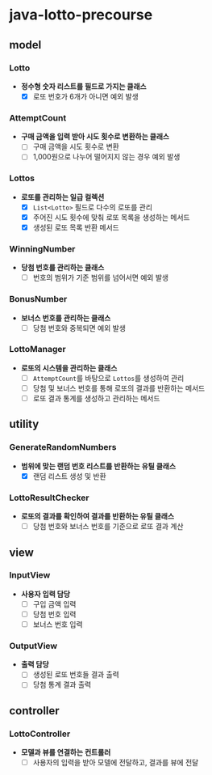 # java-lotto-precourse

## model

### Lotto

- **정수형 숫자 리스트를 필드로 가지는 클래스**
    - [x] 로또 번호가 6개가 아니면 예외 발생

### AttemptCount

- **구매 금액을 입력 받아 시도 횟수로 변환하는 클래스**
    - [ ] 구매 금액을 시도 횟수로 변환
    - [ ] 1,000원으로 나누어 떨어지지 않는 경우 예외 발생

### Lottos

- **로또를 관리하는 일급 컬렉션**
    - [x] `List<Lotto>` 필드로 다수의 로또를 관리
    - [x] 주어진 시도 횟수에 맞춰 로또 목록을 생성하는 메서드
    - [x] 생성된 로또 목록 반환 메서드

### WinningNumber

- **당첨 번호를 관리하는 클래스**
    - [ ] 번호의 범위가 기준 범위를 넘어서면 예외 발생

### BonusNumber

- **보너스 번호를 관리하는 클래스**
    - [ ] 당첨 번호와 중복되면 예외 발생

### LottoManager

- **로또의 시스템을 관리하는 클래스**
    - [ ] `AttemptCount`를 바탕으로 `Lottos`를 생성하여 관리
    - [ ] 당첨 및 보너스 번호를 통해 로또의 결과를 반환하는 메서드
    - [ ] 로또 결과 통계를 생성하고 관리하는 메서드

## utility

### GenerateRandomNumbers

- **범위에 맞는 랜덤 번호 리스트를 반환하는 유틸 클래스**
    - [x] 랜덤 리스트 생성 및 반환

### LottoResultChecker

- **로또의 결과를 확인하여 결과를 반환하는 유틸 클래스**
    - [ ] 당첨 번호와 보너스 번호를 기준으로 로또 결과 계산

## view

### InputView

- **사용자 입력 담당**
    - [ ] 구입 금액 입력
    - [ ] 당첨 번호 입력
    - [ ] 보너스 번호 입력

### OutputView

- **출력 담당**
    - [ ] 생성된 로또 번호들 결과 출력
    - [ ] 당첨 통계 결과 출력

## controller

### LottoController

- **모델과 뷰를 연결하는 컨트롤러**
    - [ ] 사용자의 입력을 받아 모델에 전달하고, 결과를 뷰에 전달
